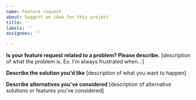 ```yaml
---
name: Feature request
about: Suggest an idea for this project
title: ''
labels: ''
assignees: ''

---
```


**Is your feature request related to a problem? Please describe.**
[description of what the problem is. Ex. I'm always frustrated when...]

**Describe the solution you'd like**
[description of what you want to happen]

**Describe alternatives you've considered**
[description of alternative solutions or features you've considered]
